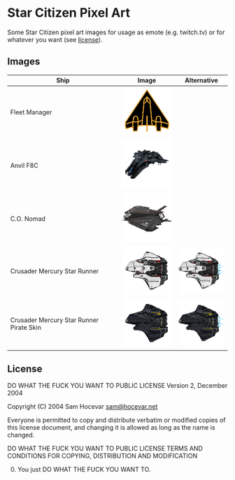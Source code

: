 # Star Citizen Pixel Art

Some Star Citizen pixel art images for usage as emote (e.g. twitch.tv) or for
whatever you want (see [license](#license)).

## Images

| Ship                          |  Image                                                                                                                       | Alternative
| ----------------------------- |:----------------------------------------------------------------------------------------------------------------------------:|:-----------------------------------------------------------------------------------------------------------------------------------------------:|
| Fleet Manager                 | ![Fleet Manager](./png/fleet-manager-112x112.png "fleet-manager-112x112.png")                                                | |
| Anvil F8C                     | ![Anvil F8C](./png/anvil-f8c-112x112.png "anvil-f8c-112x112.png")                                                            | |
| C.O. Nomad                    | ![C.O. Nomad](./png/co-nomad-112x112.png "co-nomad-112x112.png")                                                             | |
| Crusader Mercury Star Runner  | ![Crusader Mercury Star Runner](./png/crusader-mercury-star-runner-112x112.png "crusader-mercury-star-runner-112x112.png")   | ![Crusader Mercury Star Runner](./png/crusader-mercury-star-runner-exhaust-112x112.png "crusader-mercury-star-runner-exhaust-112x112.png") |
| Crusader Mercury Star Runner Pirate Skin | ![Crusader Mercury Star Runner Pirate Skin](./png/crusader-mercury-star-runner-pirate-112x112.png "crusader-mercury-star-runner-pirate-112x112.png")   | ![Crusader Mercury Star Runner](./png/crusader-mercury-star-runner-pirate-exhaust-112x112.png "crusader-mercury-star-runner-pirate-exhaust-112x112.png") |

## License

DO WHAT THE FUCK YOU WANT TO PUBLIC LICENSE
        Version 2, December 2004

Copyright (C) 2004 Sam Hocevar <sam@hocevar.net>

Everyone is permitted to copy and distribute verbatim or modified
copies of this license document, and changing it is allowed as long
as the name is changed.

DO WHAT THE FUCK YOU WANT TO PUBLIC LICENSE
TERMS AND CONDITIONS FOR COPYING, DISTRIBUTION AND MODIFICATION

0. You just DO WHAT THE FUCK YOU WANT TO.
